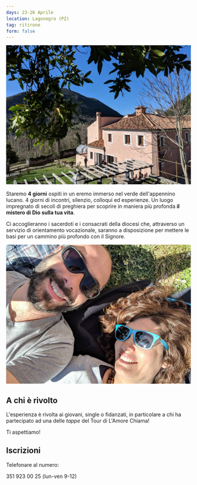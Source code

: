 ```yaml
---
days: 23-26 Aprile
location: Lagonegro (PZ)
tag: ritirone
form: false 
---
```


!['Santa Maria degli Angeli Lagonegro'](/images/lagonegro/lagonegro-convento-min.jpg)

Staremo **4 giorni** ospiti in un eremo immerso nel verde dell'appennino lucano. 4 giorni di incontri, silenzio, colloqui ed esperienze. Un luogo impregnato di secoli di preghiera per scoprire in maniera più profonda **il mistero di Dio sulla tua vita**. 

Ci accoglieranno i sacerdoti e i consacrati della diocesi che, attraverso un servizio di orientamento vocazionale, saranno a disposizione per mettere le basi per un cammino più profondo con il Signore.

!['Francesco e Alessandra'](/images/lagonegro/lagonegro-ale-e-fra-min.jpg)

## A chi è rivolto

L'esperienza è rivolta ai giovani, single o fidanzati, in particolare a chi ha partecipato ad una delle _tappe_ del Tour di L'Amore Chiama!

Ti aspettiamo!

## Iscrizioni

Telefonare al numero:

351 923 00 25 <span class="small-text">(lun-ven 9-12)</span>

